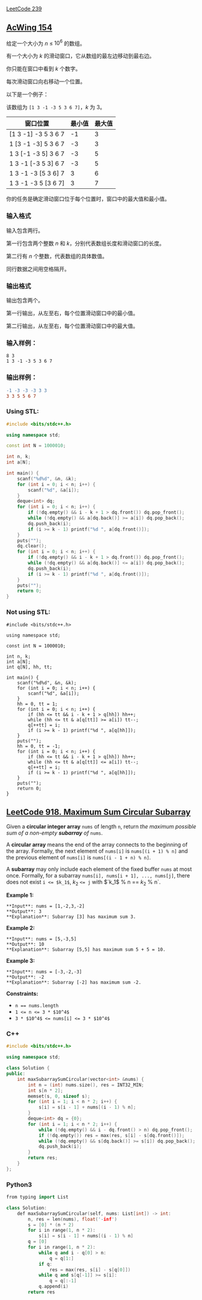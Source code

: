 [LeetCode 239](https://leetcode.cn/problems/sliding-window-maximum/)

## [AcWing 154](https://www.acwing.com/problem/content/156/)

给定一个大小为 $n$ ≤ $10^6$ 的数组。

有一个大小为 $k$ 的滑动窗口，它从数组的最左边移动到最右边。

你只能在窗口中看到 $k$ 个数字。

每次滑动窗口向右移动一个位置。

以下是一个例子：

该数组为 `[1 3 -1 -3 5 3 6 7]`，$k$ 为 $3$。

|       窗口位置 |        最小值 |         最大值 |
| --- | --- | --- |
| [1 3 -1] -3 5 3 6 7 |          -1 |             3 |
| 1 [3 -1 -3] 5 3 6 7 |          -3 |             3 |
| 1 3 [-1 -3 5] 3 6 7 |          -3 |             5  |
| 1 3 -1 [-3 5 3] 6 7 |          -3 |             5 |
| 1 3 -1 -3 [5 3 6] 7 |           3 |             6 |
| 1 3 -1 -3 5 [3 6 7] |           3 |             7 |

你的任务是确定滑动窗口位于每个位置时，窗口中的最大值和最小值。

### **输入格式**

输入包含两行。

第一行包含两个整数 $n$ 和 $k$，分别代表数组长度和滑动窗口的长度。

第二行有 $n$ 个整数，代表数组的具体数值。

同行数据之间用空格隔开。

### **输出格式**

输出包含两个。

第一行输出，从左至右，每个位置滑动窗口中的最小值。

第二行输出，从左至右，每个位置滑动窗口中的最大值。

### **输入样例：**

```
8 3
1 3 -1 -3 5 3 6 7
```

### **输出样例：**

```diff
-1 -3 -3 -3 3 3
3 3 5 5 6 7
```

### Using STL:

```cpp
#include <bits/stdc++.h>

using namespace std;

const int N = 1000010;

int n, k;
int a[N];

int main() {
    scanf("%d%d", &n, &k);
    for (int i = 0; i < n; i++) {
        scanf("%d", &a[i]);
    }
    deque<int> dq;
    for (int i = 0; i < n; i++) {
        if (!dq.empty() && i - k + 1 > dq.front()) dq.pop_front();
        while (!dq.empty() && a[dq.back()] >= a[i]) dq.pop_back();
        dq.push_back(i);
        if (i >= k - 1) printf("%d ", a[dq.front()]);
    }
    puts("");
    dq.clear();
    for (int i = 0; i < n; i++) {
        if (!dq.empty() && i - k + 1 > dq.front()) dq.pop_front();
        while (!dq.empty() && a[dq.back()] <= a[i]) dq.pop_back();
        dq.push_back(i);
        if (i >= k - 1) printf("%d ", a[dq.front()]);
    }
    puts("");
    return 0;
}
```

### Not using STL:

```
#include <bits/stdc++.h>

using namespace std;

const int N = 1000010;

int n, k;
int a[N];
int q[N], hh, tt;

int main() {
    scanf("%d%d", &n, &k);
    for (int i = 0; i < n; i++) {
        scanf("%d", &a[i]);
    }
    hh = 0, tt = 1;
    for (int i = 0; i < n; i++) {
        if (hh <= tt && i - k + 1 > q[hh]) hh++;
        while (hh <= tt & a[q[tt]] >= a[i]) tt--;
        q[++tt] = i;
        if (i >= k - 1) printf("%d ", a[q[hh]]);
    }
    puts("");
    hh = 0, tt = -1;
    for (int i = 0; i < n; i++) {
        if (hh <= tt && i - k + 1 > q[hh]) hh++;
        while (hh <= tt & a[q[tt]] <= a[i]) tt--;
        q[++tt] = i;
        if (i >= k - 1) printf("%d ", a[q[hh]]);
    }
    puts("");
    return 0;
}
```

## [LeetCode **918. Maximum Sum Circular Subarray**](https://leetcode.cn/problems/maximum-sum-circular-subarray/)

Given a **circular integer array** `nums` of length `n`, return *the maximum possible sum of a non-empty **subarray** of* `nums`.

A **circular array** means the end of the array connects to the beginning of the array. Formally, the next element of `nums[i]` is `nums[(i + 1) % n]` and the previous element of `nums[i]` is `nums[(i - 1 + n) % n]`.

A **subarray** may only include each element of the fixed buffer `nums` at most once. Formally, for a subarray `nums[i], nums[i + 1], ..., nums[j]`, there does not exist `i <= $k_1$`, $k_2$ `<= j` with $`k_1$ % n == $k_2$ % n`.

**Example 1:**

```
**Input**: nums = [1,-2,3,-2]
**Output**: 3
**Explanation**: Subarray [3] has maximum sum 3.
```

**Example 2:**

```
**Input**: nums = [5,-3,5]
**Output**: 10
**Explanation**: Subarray [5,5] has maximum sum 5 + 5 = 10.
```

**Example 3:**

```
**Input**: nums = [-3,-2,-3]
**Output**: -2
**Explanation**: Subarray [-2] has maximum sum -2.
```

**Constraints:**

- `n == nums.length`
- `1 <= n <= 3 * $10^4$`
- `3 * $10^4$ <= nums[i] <= 3 * $10^4$`

### C++

```cpp
#include <bits/stdc++.h>

using namespace std;

class Solution {
public:
    int maxSubarraySumCircular(vector<int> &nums) {
        int n = (int) nums.size(), res = INT32_MIN;
        int s[n * 2];
        memset(s, 0, sizeof s);
        for (int i = 1; i < n * 2; i++) {
            s[i] = s[i - 1] + nums[(i - 1) % n];
        }
        deque<int> dq = {0};
        for (int i = 1; i < n * 2; i++) {
            while (!dq.empty() && i - dq.front() > n) dq.pop_front();
            if (!dq.empty()) res = max(res, s[i] - s[dq.front()]);
            while (!dq.empty() && s[dq.back()] >= s[i]) dq.pop_back();
            dq.push_back(i);
        }
        return res;
    }
};
```

### Python3

```cpp
from typing import List

class Solution:
    def maxSubarraySumCircular(self, nums: List[int]) -> int:
        n, res = len(nums), float('-inf')
        s = [0] * (n * 2)
        for i in range(1, n * 2):
            s[i] = s[i - 1] + nums[(i - 1) % n]
        q = [0]
        for i in range(1, n * 2):
            while q and i - q[0] > n:
                q = q[1:]
            if q:
                res = max(res, s[i] - s[q[0]])
            while q and s[q[-1]] >= s[i]:
                q = q[:-1]
            q.append(i)
        return res
```